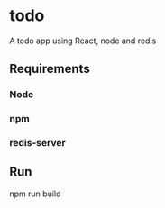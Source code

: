 # todo
A todo app using React, node and redis

## Requirements

### Node
### npm
### redis-server


## Run
npm run build